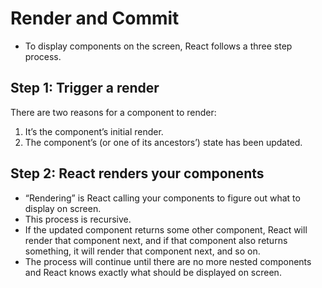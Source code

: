 # Render and Commit

- To display components on the screen, React follows a three step process.


## Step 1: Trigger a render 

There are two reasons for a component to render:

1. It’s the component’s initial render.
2. The component’s (or one of its ancestors’) state has been updated.


## Step 2: React renders your components 

- “Rendering” is React calling your components to figure out what to display on screen.
- This process is recursive.
- If the updated component returns some other component, React will render that component next, and if that component also returns something, it will render that component next, and so on.
- The process will continue until there are no more nested components and React knows exactly what should be displayed on screen.
